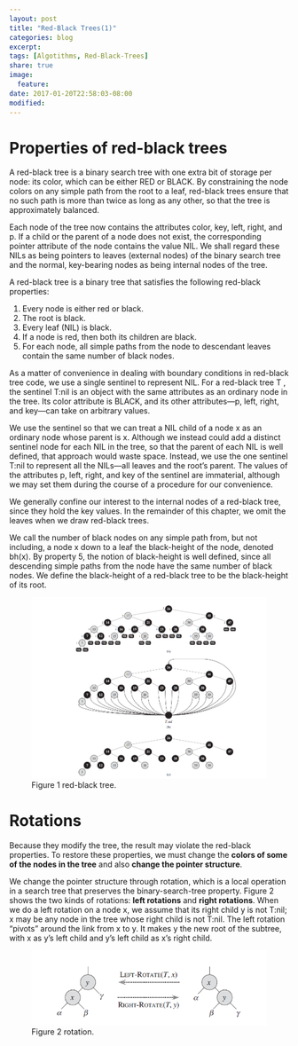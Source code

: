 ```yaml
---
layout: post
title: "Red-Black Trees(1)"
categories: blog
excerpt:
tags: [Algotithms, Red-Black-Trees]
share: true
image:
  feature:
date: 2017-01-20T22:58:03-08:00
modified: 
---
```


# Properties of red-black trees

A red-black tree is a binary search tree with one extra bit of storage per node: its
color, which can be either RED or BLACK. By constraining the node colors on any
simple path from the root to a leaf, red-black trees ensure that no such path is more
than twice as long as any other, so that the tree is approximately balanced.

Each node of the tree now contains the attributes color, key, left, right, and p. If
a child or the parent of a node does not exist, the corresponding pointer attribute
of the node contains the value NIL. We shall regard these NILs as being pointers to
leaves (external nodes) of the binary search tree and the normal, key-bearing nodes
as being internal nodes of the tree.

A red-black tree is a binary tree that satisfies the following red-black properties:

1. Every node is either red or black.
2. The root is black.
3. Every leaf (NIL) is black.
4. If a node is red, then both its children are black.
5. For each node, all simple paths from the node to descendant leaves contain the
same number of black nodes.

As a matter of convenience in dealing with boundary conditions in red-black
tree code, we use a single sentinel to represent NIL. For a red-black tree T , the
sentinel T:nil is an object with the same attributes as an ordinary node in the tree.
Its color attribute is BLACK, and its other attributes—p, left, right, and key—can
take on arbitrary values.

We use the sentinel so that we can treat a NIL child of a node x as an ordinary
node whose parent is x. Although we instead could add a distinct sentinel node
for each NIL in the tree, so that the parent of each NIL is well defined, that approach
would waste space. Instead, we use the one sentinel T:nil to represent all
the NILs—all leaves and the root’s parent. The values of the attributes p, left, right,
and key of the sentinel are immaterial, although we may set them during the course
of a procedure for our convenience.

We generally confine our interest to the internal nodes of a red-black tree, since
they hold the key values. In the remainder of this chapter, we omit the leaves when
we draw red-black trees.

We call the number of black nodes on any simple path from, but not including, a
node x down to a leaf the black-height of the node, denoted bh(x). By property 5,
the notion of black-height is well defined, since all descending simple paths from
the node have the same number of black nodes. We define the black-height of a
red-black tree to be the black-height of its root.

<figure>
	<img src="../../images/RedBlackTree/red-black-tree.png" alt="rotation">
	<figcaption>Figure 1 red-black tree.</figcaption>
</figure>

# Rotations

Because they modify the tree, the result may violate the red-black properties. To
restore these properties, we must change the **colors of some of the nodes in the
tree** and also **change the pointer structure**.

We change the pointer structure through rotation, which is a local operation in
a search tree that preserves the binary-search-tree property. Figure 2 shows the
two kinds of rotations: **left rotations** and **right rotations**. When we do a left rotation
on a node x, we assume that its right child y is not T:nil; x may be any node in
the tree whose right child is not T:nil. The left rotation “pivots” around the link
from x to y. It makes y the new root of the subtree, with x as y’s left child and y’s
left child as x’s right child.

<figure>
	<img src="../../images/RedBlackTree/rotation.png" alt="rotation">
	<figcaption>Figure 2 rotation.</figcaption>
</figure>